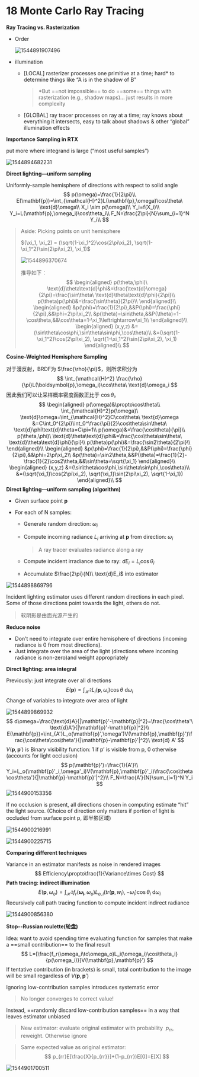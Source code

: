 # 18 Monte Carlo Ray Tracing

**Ray Tracing vs. Rasterization** 

- Order

  ![1544891907496](assets/1544891907496.jpg)

- illumination

  - [LOCAL] rasterizer processes one primitive at a time; hard* to determine things like “A is in the shadow of B”

    > \*But ==not impossible== to do ==some== things with rasterization (e.g., shadow maps)… just results in more complexity 

  - [GLOBAL] ray tracer processes on ray at a time; ray knows about everything it intersects, easy to talk about shadows & other “global” illumination effects 

**Importance Sampling in RTX** 

put more where integrand is large (“most useful samples”) 

![1544894682231](assets/1544894682231.jpg)

**Direct lighting—uniform sampling** 

Uniformly-sample hemisphere of directions with respect to solid angle 
$$
p(\omega)=\frac{1}{2\pi}\\
E(\mathbf{p})=\int_{\mathcal{H}^2}L(\mathbf{p},\omega)\cos\theta\ \text{d}\omega\\
X_i \sim p(\omega)\\
Y_i=f(X_i)\\
Y_i=L(\mathbf{p},\omega_i)\cos\theta_i\\
F_N=\frac{2\pi}{N}\sum_{i=1}^N Y_i\\
$$

> Aside: Picking points on unit hemisphere 
>
> $(\xi_1, \xi_2) = (\sqrt{1-\xi_1^2}\cos(2\pi\xi_2), \sqrt{1-\xi_1^2}\sin(2\pi\xi_2), \xi_1)$ 
>
> ![1544896370674](assets/1544896370674.jpg)
>
>  推导如下：
> $$
> \begin{aligned}
> p(\theta,\phi)\ \text{d}\theta\text{d}\phi&=\frac{\text{d}\omega}{2\pi}=\frac{\sin\theta\ \text{d}\theta\text{d}\phi}{2\pi}\\
> p(\theta)p(\phi)&=\frac{\sin\theta}{2\pi}\\
> \end{aligned}\\
> \begin{aligned}
> &p(\phi)=\frac{1}{2\pi},&&P(\phi)=\frac{\phi}{2\pi},&&\phi=2\pi\xi_2\\
> &p(\theta)=\sin\theta,&&P(\theta)=1-\cos\theta,&&\cos\theta=1-\xi_1\leftrightarrow\xi_1\\
> \end{aligned}\\
> \begin{aligned}
> (x,y,z)
> &=(\sin\theta\cos\phi,\sin\theta\sin\phi,\cos\theta)\\
> &=(\sqrt{1-\xi_1^2}\cos(2\pi\xi_2), \sqrt{1-\xi_1^2}\sin(2\pi\xi_2), \xi_1)
> \end{aligned}\\
> $$
>

**Cosine-Weighted Hemisphere Sampling** 

对于漫反射，BRDF为 $\frac{\rho}{\pi}​$，则所求积分为
$$
\int_{\mathcal{H}^2} \frac{\rho}{\pi}L(\boldsymbol{p},\omega_i)\cos\theta\ \text{d}\omega_i
$$
因此我们可以让采样概率密度函数正比于 $\cos\theta​$。
$$
\begin{aligned}
p(\omega)&\propto\cos\theta\\
\int_{\mathcal{H}^2}p(\omega)\ \text{d}\omega=\int_{\mathcal{H}^2}C\cos\theta\ \text{d}\omega &=C\int_0^{2\pi}\int_0^\frac{\pi}{2}\cos\theta\sin\theta\ \text{d}\phi\text{d}\theta=C\pi=1\\
p(\omega)&=\frac{\cos\theta}{\pi}\\
p(\theta,\phi)\ \text{d}\theta\text{d}\phi&=\frac{\cos\theta\sin\theta\ \text{d}\theta\text{d}\phi}{\pi}\\
p(\theta)p(\phi)&=\frac{\sin2\theta}{2\pi}\\
\end{aligned}\\
\begin{aligned}
&p(\phi)=\frac{1}{2\pi},&&P(\phi)=\frac{\phi}{2\pi},&&\phi=2\pi\xi_2\\
&p(\theta)=\sin2\theta,&&P(\theta)=\frac{1}{2}-\frac{1}{2}\cos2\theta,&&\sin\theta=\sqrt{\xi_1}
\end{aligned}\\
\begin{aligned}
(x,y,z)
&=(\sin\theta\cos\phi,\sin\theta\sin\phi,\cos\theta)\\
&=(\sqrt{\xi_1}\cos(2\pi\xi_2), \sqrt{\xi_1}\sin(2\pi\xi_2), \sqrt{1-\xi_1})
\end{aligned}\\
$$
**Direct lighting—uniform sampling (algorithm)** 

- Given surface point $\mathbf{p}​$ 

- For each of N samples:

  - Generate random direction: $\omega_i$ 

  - Compute incoming radiance $L_i$ arriving at $\mathbf{p}$ from direction: $\omega_i$ 

    > A ray tracer evaluates radiance along a ray 

  - Compute incident irradiance due to ray: $dE_i=L_i\cos\theta_i$ 

  - Accumulate $\frac{2\pi}{N}\ \text{d}E_i$ into estimator

![1544898869796](assets/1544898869796.jpg)

Incident lighting estimator uses different random directions in each pixel. Some of those directions point towards the light, others do not. 

> 软阴影是由面光源产生的

**Reduce noise** 

- Don’t need to integrate over entire hemisphere of directions (incoming radiance is 0 from most directions).
- Just integrate over the area of the light (directions where incoming radiance is non-zero)and weight appropriately 

**Direct lighting: area integral** 

Previously: just integrate over all directions 
$$
E(\mathbf{p})=\int_{\mathcal{H}^2} L_i(\mathbf{p},\omega_i)\cos\theta\ \text{d}\omega_i
$$
Change of variables to integrate over area of light 

![1544899869932](assets/1544899869932.jpg)
$$
d\omega=\frac{\text{d}A}{|\mathbf{p}'-\mathbf{p}|^2}=\frac{\cos\theta'\ \text{d}A'}{|\mathbf{p}'-\mathbf{p}|^2}\\
E(\mathbf{p})=\int_{A'}L_o(\mathbf{p}',\omega')V(\mathbf{p},\mathbf{p}')\frac{\cos\theta\cos\theta'}{|\mathbf{p}-\mathbf{p}'|^2}\ \text{d} A'
$$
$V(\mathbf{p},\mathbf{p}')$ is Binary visibility function: 1 if p’ is visible from p, 0 otherwise (accounts for light occlusion) 
$$
p(\mathbf{p}')=\frac{1}{A'}\\
Y_i=L_o(\mathbf{p}'_i,\omega'_i)V(\mathbf{p},\mathbf{p}'_i)\frac{\cos\theta\cos\theta'}{|\mathbf{p}-\mathbf{p}'|^2}\\
F_N=\frac{A'}{N}\sum_{i=1}^N Y_i
$$
![1544900153356](assets/1544900153356.jpg)

If no occlusion is present, all directions chosen in computing estimate “hit” the light source.
(Choice of direction only matters if portion of light is occluded from surface point p, 即半影区域) 

![1544900216991](assets/1544900216991.jpg)

![1544900225715](assets/1544900225715.jpg)

**Comparing different techniques** 

Variance in an estimator manifests as noise in rendered images 
$$
Efficiency\propto\frac{1}{Variance\times Cost}
$$
**Path tracing: indirect illumination** 
$$
E(\mathbf{p},\omega_o)=\int_{\mathcal{H}^2}f_r(\mathbf{\omega_i},\omega_o)L_{o,i}(tr(\mathbf{p},w_i),-\omega_i)\cos\theta_i\ \text{d}\omega_i
$$
Recursively call path tracing function to compute incident indirect radiance 

![1544900856380](assets/1544900856380.jpg)

**Stop--Russian roulette(轮盘)** 

Idea: want to avoid spending time evaluating function for samples that make a ==small contribution== to the final result 
$$
L=[\frac{f_r(\omega_i\to\omega_o)L_i(\omega_i)\cos\theta_i}{p(\omega_i)}]V(\mathbf{p},\mathbf{p}')
$$
If tentative contribution (in brackets) is small, total contribution to the image will be small regardless of $V(\mathbf{p},\mathbf{p}’)$ 

Ignoring low-contribution samples introduces systematic error 

> No longer converges to correct value! 

Instead, ==randomly discard low-contribution samples== in a way that leaves estimator unbiased 

> New estimator: evaluate original estimator with probability  $p_{rr}​$, reweight. Otherwise ignore

>
> Same expected value as original estimator: 
>$$
> p_{rr}E[\frac{X}{p_{rr}}]+(1-p_{rr})E[0]=E[X]
>$$
>

![1544901700511](assets/1544901700511.jpg)

<script type="text/javascript" src="http://cdn.mathjax.org/mathjax/latest/MathJax.js?config=TeX-AMS-MML_HTMLorMML"></script>
<script type="text/x-mathjax-config">
MathJax.Hub.Config({ tex2jax: {inlineMath: [['$', '$']]}, messageStyle: "none" });
</script>